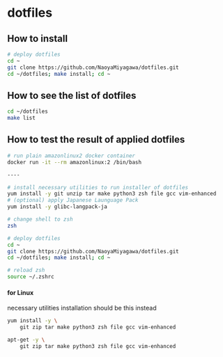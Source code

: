 # dotfiles

## How to install

```bash
# deploy dotfiles
cd ~
git clone https://github.com/NaoyaMiyagawa/dotfiles.git
cd ~/dotfiles; make install; cd ~
```

## How to see the list of dotfiles

```bash
cd ~/dotfiles
make list
```

## How to test the result of applied dotfiles

```bash
# run plain amazonlinux2 docker container
docker run -it --rm amazonlinux:2 /bin/bash

----

# install necessary utilities to run installer of dotfiles
yum install -y git unzip tar make python3 zsh file gcc vim-enhanced
# (optional) apply Japanese Launguage Pack
yum install -y glibc-langpack-ja

# change shell to zsh
zsh

# deploy dotfiles
cd ~
git clone https://github.com/NaoyaMiyagawa/dotfiles.git
cd ~/dotfiles; make install; cd ~

# reload zsh
source ~/.zshrc
```

#### for Linux
necessary utilities installation should be this instead

```bash
yum install -y \
    git zip tar make python3 zsh file gcc vim-enhanced
```

```bash
apt-get -y \
    git zip tar make python3 zsh file gcc vim-enhanced
```
